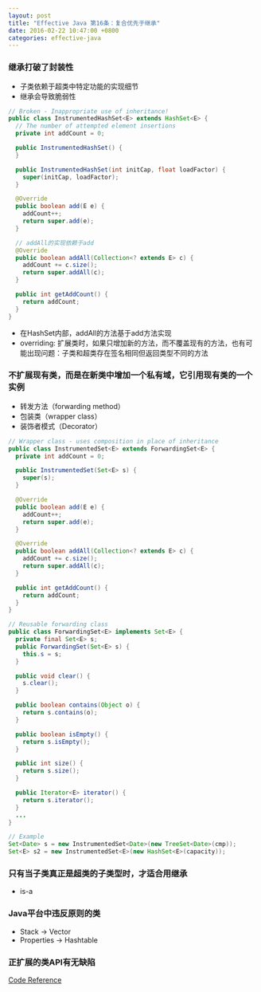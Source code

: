 ```yaml
---
layout: post
title: "Effective Java 第16条：复合优先于继承"
date: 2016-02-22 10:47:00 +0800
categories: effective-java
---
```

### 继承打破了封装性
* 子类依赖于超类中特定功能的实现细节
* 继承会导致脆弱性

~~~java
// Broken - Inappropriate use of inheritance!
public class InstrumentedHashSet<E> extends HashSet<E> {
  // The number of attempted element insertions
  private int addCount = 0;

  public InstrumentedHashSet() {
  }

  public InstrumentedHashSet(int initCap, float loadFactor) {
    super(initCap, loadFactor);
  }

  @Override
  public boolean add(E e) {
    addCount++;
    return super.add(e);
  }

  // addAll的实现依赖于add
  @Override
  public boolean addAll(Collection<? extends E> c) {
    addCount += c.size();
    return super.addAll(c);
  }

  public int getAddCount() {
    return addCount;
  }
}
~~~

* 在HashSet内部，addAll的方法基于add方法实现
* overriding: 扩展类时，如果只增加新的方法，而不覆盖现有的方法，也有可能出现问题：子类和超类存在签名相同但返回类型不同的方法

### 不扩展现有类，而是在新类中增加一个私有域，它引用现有类的一个实例
* 转发方法（forwarding method）
* 包装类（wrapper class）
* 装饰者模式（Decorator）

~~~java
// Wrapper class - uses composition in place of inheritance
public class InstrumentedSet<E> extends ForwardingSet<E> {
  private int addCount = 0;

  public InstrumentedSet(Set<E> s) {
    super(s);
  }

  @Override
  public boolean add(E e) {
    addCount++;
    return super.add(e);
  }

  @Override
  public boolean addAll(Collection<? extends E> c) {
    addCount += c.size();
    return super.addAll(c);
  }

  public int getAddCount() {
    return addCount;
  }
}

// Reusable forwarding class
public class ForwardingSet<E> implements Set<E> {
  private final Set<E> s;
  public ForwardingSet(Set<E> s) {
    this.s = s;
  }

  public void clear() {
    s.clear();
  }

  public boolean contains(Object o) {
    return s.contains(o);
  }

  public boolean isEmpty() {
    return s.isEmpty();
  }

  public int size() {
    return s.size();
  }

  public Iterator<E> iterator() {
    return s.iterator();
  }
  ...
}

// Example
Set<Date> s = new InstrumentedSet<Date>(new TreeSet<Date>(cmp));
Set<E> s2 = new InstrumentedSet<E>(new HashSet<E>(capacity));
~~~

### 只有当子类真正是超类的子类型时，才适合用继承
* is-a

### Java平台中违反原则的类
* Stack -> Vector
* Properties -> Hashtable

### 正扩展的类API有无缺陷

[Code Reference](https://github.com/willseeyou/effective-java-examples/tree/master/src/main/java/org/effectivejava/examples/chapter04/item16)
